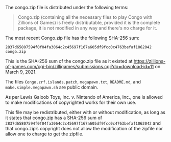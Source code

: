 The congo.zip file is distributed under the following terms:

>Congo.zip (containing all the necessary files to play Congo with Zillions of Games) is freely distributable, provided it is the complete package, it is not modified in any way and there's no charge for it. 

The most recent Congo.zip file has the following SHA-256 sum:

`2837d65807594f0f04fa3064c2c45697f167a605df9fcc0c4763befaf1062042 congo.zip`

This is the SHA-256 sum of the congo.zip file as it existed at https://zillions-of-games.com/cgi-bin/zilligames/submissions.cgi?do=download;id=11 on March 9, 2021.

The files `Congo.zrf.islands.patch`, `megapawn.txt`, `README.md`, and 
`make.simple.megapawn.sh` are public domain.  

As per Lewis Galoob Toys, Inc. v. Nintendo of America, Inc., one is allowed
to make modifications of copyrighted works for their own use.

This file may be redistributed, either with or without modification, 
as long as it states that congo.zip has a SHA-256 sum of
`2837d65807594f0f04fa3064c2c45697f167a605df9fcc0c4763befaf1062042` and that
congo.zip’s copyright does not allow the modification of the zipfile nor
allow one to charge to get the zipfile.
